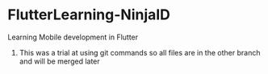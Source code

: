 # FlutterLearning-NinjaID
Learning Mobile development in Flutter
 1. This was a trial at using git commands so all files are in the other branch and will be merged later
